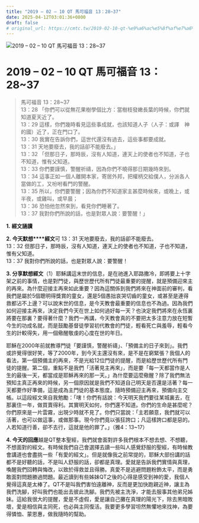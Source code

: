 ```yaml
---
title: "2019 – 02 – 10 QT 馬可福音 13：28~37"
date: 2025-04-12T03:01:36+0800
draft: false
# original_url: https://cmtc.tw/2019-02-10-qt-%e9%a6%ac%e5%8f%af%e7%a6%8f%e9%9f%b3-13%ef%bc%9a2837
---
```


![2019 – 02 – 10 QT 馬可福音 13：28~37](/images/qt.jpg   "2019 – 02 – 10 QT 馬可福音 13：28~37")

# 2019 – 02 – 10 QT 馬可福音 13：28~37

> 馬可福音 13：28~37  
> 13：28 「你們可以從無花果樹學個比方：當樹枝發嫩長葉的時候，你們就知道夏天近了。  
> 13：29 這樣，你們幾時看見這些事成就，也該知道人子（人子：或譯　神的國）近了，正在門口了。  
> 13：30 我實在告訴你們，這世代還沒有過去，這些事都要成就。  
> 13：31 天地要廢去，我的話卻不能廢去。」  
> 13：32 「但那日子，那時辰，沒有人知道，連天上的使者也不知道，子也不知道，惟有父知道。  
> 13：33 你們要謹慎，警醒祈禱，因為你們不曉得那日期幾時來到。  
> 13：34 這事正如一個人離開本家，寄居外邦，把權柄交給僕人，分派各人當做的工，又吩咐看門的警醒。  
> 13：35 所以，你們要警醒；因為你們不知道家主甚麼時候來，或晚上，或半夜，或雞叫，或早晨；  
> 13：36 恐怕他忽然來到，看見你們睡著了。  
> 13：37 我對你們所說的話，也是對眾人說：要警醒！」

**1.** **經文誦讀**

**2. 今天默想****經文**可 13：31 天地要廢去，我的話卻不能廢去。  
13：32 但那日子，那時辰，沒有人知道，連天上的使者也不知道，子也不知道，惟有父知道。  
13：37 我對你們所說的話，也是對眾人說：要警醒！

**3. 分享默想經文**（1）耶穌講這末世的信息，是在祂進入耶路撒冷，即將要上十字架之前的事情，也是對門徒，與歷世歷代所有門徒最重要的提醒，就是預備迎來主的再來。為什麼迎接主再來如此重要？因為這關係到我們將來在神面前的審判，看我們是屬於5個聰明得獎賞的童女，還是5個愚拙哀哭切齒的童女，或甚至是連得救都沾不上邊？可以說末世的信息，是今天教會最重要的信息也不為過。因為我們如何迎接主再來，決定我們今天在世上如何過好每一天？也決定我們將來在永恆裏將要在那裏？要得著什麼？我們一再講，今天教會真的不要把太多注意力放在短暫今生的功成名就，而是鼓勵基督徒學習初代教會的門徒，輕看死亡與羞辱，輕看今生的計較得失，用一個儆醒敬虔的心度在世的年日。

耶穌在2000年前就教導門徒「要謹慎，警醒祈禱」、「預備主的日子來到」。我們或許覺得很好笑，等了2000年，到今天主還沒有來，是不是在窮緊張？我個人的看法，第一個預備主的再來，不是光給12位門徒的提醒，而是給歷世歷代所有門徒的提醒。第二個，重點不是我們「活著見主再來」，而是要「每一天都當作是人生的最後一天，都當成是耶穌再來的那一天。」為什麼要這麼儆醒？除了我們無法預知主真正再來的時候，另一個原因就是我們不知道自己明天是否還是活著？每一天都要作好準備，這是成為主門徒的基本態度。隨時預備迎主再來，預備向主交帳。以這段經文來自我勉勵：「嗐！你們有話說：今天明天我們要往某城裏去，在那裏住一年，做買賣得利。其實明天如何，你們還不知道。你們的生命是甚麼呢？你們原來是一片雲霧，出現少時就不見了。你們只當說：「主若願意，我們就可以活著，也可以做這事，或做那事。現今你們竟以張狂誇口；凡這樣誇口都是惡的。人若知道行善，卻不去行，這就是他的罪了。」（雅4：13~17）

**4. 今天的回應**越是QT整本聖經，我們就會面對許多我們根本不想去想、不想聽，不想面對的經文。有時候我們自己會選擇去讀一些叫人感覺舒服的聖經，有時候教會講道也會盡挑一些「有愛的經文」。但是就像我之前常提的，耶穌大部份講的話都不是好聽的話，不是叫人舒服的話，卻都是真理。愛就是告訴我們實情與真理，喚醒我們回轉與悔改，以致於得救並且得勝。真愛不是逃避問題粉飾太平，而是勇敢面對問題勝過問題。最近讀到有些姊妹QT之後的心得是感受到神的愛，我個人覺得這真是太棒了。QT不是叫我們害怕遠離神，反而是更加快跑親近神，讓主為我們洗腳，好叫我們也能出去彼此洗腳。我們先被主洗淨，才能去服事其他弟兄姊妹。這給我很大的提醒，愛是不虛假，愛是讓自己攤在真理的陽光下，除去黑暗敗壞，愛是相信與主同死，也必與主同復活。我要更多學習坦然無懼地來找神，為要得憐恤、蒙恩惠，做我隨時的幫助。